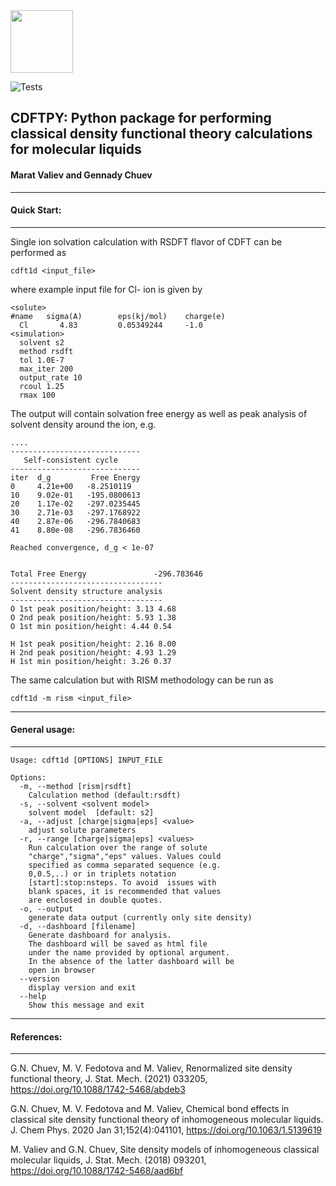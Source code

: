 <!-- <img src="https://user-images.githubusercontent.com/1958085/148283531-18c1de46-7709-434d-9944-d0bbe64d73ee.png" width="100"> -->
<!-- <img src="https://user-images.githubusercontent.com/1958085/147726000-0be6dc67-b849-4cfb-b589-22e3229041b5.png" width="100"> -->

<img src="https://user-images.githubusercontent.com/1958085/148284111-430555a5-22c3-4012-a71e-f51fb0eb88c0.png" width="100">

![Tests](https://github.com/mvaliev/cdftpy/actions/workflows/tests.yaml/badge.svg)
## CDFTPY: Python package for performing classical density functional theory calculations for molecular liquids 
#### Marat Valiev and Gennady Chuev
___
#### Quick Start:
___
Single ion solvation calculation with RSDFT flavor of CDFT
can be performed as
```
cdft1d <input_file>
```
where example input file for Cl- ion is given by
```
<solute>
#name   sigma(A)        eps(kj/mol)    charge(e)  
  Cl       4.83         0.05349244     -1.0      
<simulation>
  solvent s2
  method rsdft
  tol 1.0E-7
  max_iter 200
  output_rate 10
  rcoul 1.25
  rmax 100
```
The output will contain solvation free energy as well as peak
analysis of solvent density around the ion, e.g.
```
....
-----------------------------
   Self-consistent cycle     
-----------------------------
iter  d_g         Free Energy 
0     4.21e+00   -8.2510119
10    9.02e-01   -195.0800613
20    1.17e-02   -297.0235445
30    2.71e-03   -297.1768922
40    2.87e-06   -296.7840683
41    8.80e-08   -296.7836460

Reached convergence, d_g < 1e-07


Total Free Energy               -296.783646
----------------------------------
Solvent density structure analysis
----------------------------------
O 1st peak position/height: 3.13 4.68  
O 2nd peak position/height: 5.93 1.38  
O 1st min position/height: 4.44 0.54  
  
H 1st peak position/height: 2.16 8.00  
H 2nd peak position/height: 4.93 1.29  
H 1st min position/height: 3.26 0.37 
```
The same calculation but with RISM methodology
can be run as

    cdft1d -m rism <input_file>

___
#### General usage:
___
```
Usage: cdft1d [OPTIONS] INPUT_FILE

Options:
  -m, --method [rism|rsdft]       
    Calculation method (default:rsdft)
  -s, --solvent <solvent model>   
    solvent model  [default: s2]
  -a, --adjust [charge|sigma|eps] <value>
    adjust solute parameters
  -r, --range [charge|sigma|eps] <values>
    Run calculation over the range of solute
    "charge","sigma","eps" values. Values could
    specified as comma separated sequence (e.g.
    0,0.5,..) or in triplets notation
    [start]:stop:nsteps. To avoid  issues with
    blank spaces, it is recommended that values
    are enclosed in double quotes.
  -o, --output
    generate data output (currently only site density)
  -d, --dashboard [filename]      
    Generate dashboard for analysis. 
    The dashboard will be saved as html file 
    under the name provided by optional argument. 
    In the absence of the latter dashboard will be
    open in browser
  --version                       
    display version and exit
  --help                         
    Show this message and exit
```
___
#### References:
___
G.N. Chuev, M. V. Fedotova and M. Valiev,
 Renormalized site density functional theory,
 J. Stat. Mech. (2021) 033205, https://doi.org/10.1088/1742-5468/abdeb3

G.N. Chuev, M. V. Fedotova and M. Valiev,
Chemical bond effects in classical site density 
functional theory of inhomogeneous molecular liquids. 
J. Chem Phys. 2020 Jan 31;152(4):041101,
https://doi.org/10.1063/1.5139619

M. Valiev and G.N. Chuev,
 Site density models of inhomogeneous classical molecular liquids,
 J. Stat. Mech. (2018) 093201,
https://doi.org/10.1088/1742-5468/aad6bf

 
 
